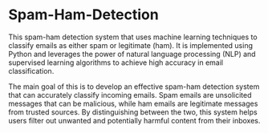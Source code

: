 # Spam-Ham-Detection

This spam-ham detection system that uses machine learning techniques to classify emails as either spam or legitimate (ham). It is implemented using Python and leverages the power of natural language processing (NLP) and supervised learning algorithms to achieve high accuracy in email classification.

The main goal of this is to develop an effective spam-ham detection system that can accurately classify incoming emails. Spam emails are unsolicited messages that can be malicious, while ham emails are legitimate messages from trusted sources. By distinguishing between the two, this system helps users filter out unwanted and potentially harmful content from their inboxes.

